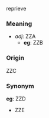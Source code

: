 reprieve
### Meaning
+ _adj_: ZZA
    + __eg__: ZZB

### Origin

ZZC

### Synonym

__eg__: ZZD

+ ZZE


